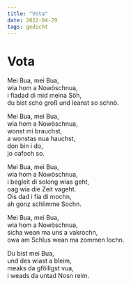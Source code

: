 ```yaml
---
title: "Vota"
date: 2022-04-29
tags: gedicht
---
```

# Vota

Mei Bua, mei Bua,  
wia hom a Nowöschnua,  
i fiadad di mid meina Söh,  
du bist scho groß und leanst so schnö.  
  
Mei Bua, mei Bua,  
wia hom a Nowöschnua,  
wonst mi brauchst,  
a wonstas nua hauchst,  
don bin i do,  
jo oafoch so.  
  
Mei Bua, mei Bua,  
wia hom a Nowöschnua,  
i begleit di solong wias geht,  
oag wia die Zeit vageht.  
Ois dad i fia di mochn,  
ah gonz schlimme Sochn.  
  
Mei Bua, mei Bua,  
wia hom a Nowöschnua,  
sicha wean ma uns a vakrochn,  
owa am Schlus wean ma zommen lochn.  
  
Du bist mei Bua,  
und des wiast a bleim,  
meaks da gfölligst vua,  
i weads da untad Nosn reim.

